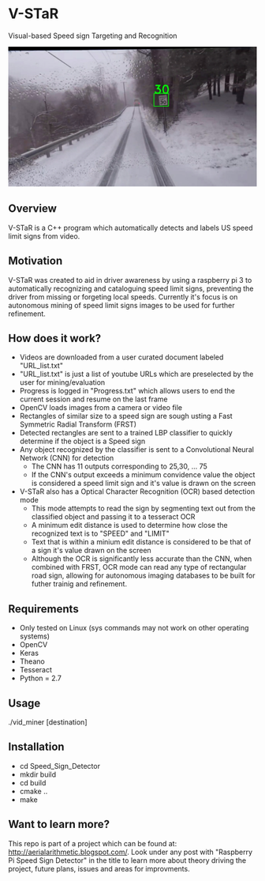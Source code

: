 # V-STaR
Visual-based Speed sign Targeting and Recognition

![alt tag](https://github.com/jchrismer/V-STaR/blob/master/GitHubDemoImg.jpg)

## Overview
V-STaR is a C++ program which automatically detects and labels US speed limit signs from video. 

## Motivation
V-STaR was created to aid in driver awareness by using a raspberry pi 3 to automatically recognizing and cataloguing speed limit signs, preventing the driver from missing or forgeting local speeds. Currently it's focus is on autonomous mining of speed limit signs images to be used for further refinement.

## How does it work?
- Videos are downloaded from a user curated document labeled "URL_list.txt"
- "URL_list.txt" is just a list of youtube URLs which are preselected by the user for mining/evaluation
- Progress is logged in "Progress.txt" which allows users to end the current session and resume on the last frame
- OpenCV loads images from a camera or video file
- Rectangles of similar size to a speed sign are sough usting a Fast Symmetric Radial Transform (FRST)
- Detected rectangles are sent to a trained LBP classifier to quickly determine if the object is a Speed sign
- Any object recognized by the classifier is sent to a Convolutional Neural Network (CNN) for detection
  - The CNN has 11 outputs corresponding to 25,30, ... 75
  - If the CNN's output exceeds a minimum convidence value the object is considered a speed limit sign and it's value is drawn on the screen
- V-STaR also has a Optical Character Recognition (OCR) based detection mode
  - This mode attempts to read the sign by segmenting text out from the classified object and passing it to a tesseract OCR
  - A minimum edit distance is used to determine how close the recognized text is to "SPEED" and "LIMIT"
  - Text that is within a minium edit distance is considered to be that of a sign it's value drawn on the screen
  - Although the OCR is significantly less accurate than the CNN, when combined with FRST, OCR mode can read any type of rectangular road sign, allowing for autonomous imaging databases to be built for futher trainig and refinement.
  
## Requirements
- Only tested on Linux (sys commands may not work on other operating systems)
- OpenCV
- Keras
- Theano
- Tesseract
- Python = 2.7

## Usage
./vid_miner [destination]

## Installation
- cd Speed_Sign_Detector
- mkdir build
- cd build
- cmake ..
- make

## Want to learn more?
This repo is part of a project which can be found at: http://aerialarithmetic.blogspot.com/. Look under any post with "Raspberry Pi Speed Sign Detector" in the title to learn more about theory driving the project, future plans, issues and areas for improvments.
